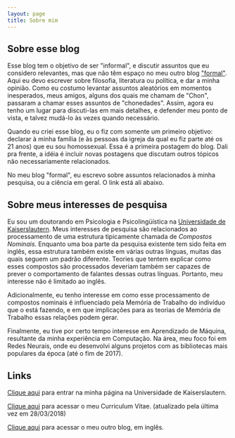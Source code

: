 ```yaml
---
layout: page
title: Sobre mim
---
```


<!--p class="message">
  Put here something interesting...
</p-->


Sobre esse blog
---------------

Esse blog tem o objetivo de ser "informal", e discutir assuntos que eu considero
relevantes, mas que não têm espaço no meu outro blog
["formal"](http://jcbgamboa.github.io). Aqui eu devo escrever sobre filosofia,
literatura ou política, e dar a minha opinião. Como eu costumo levantar assuntos
aleatórios em momentos inesperados, meus amigos, alguns dos quais me chamam de
"Chon", passaram a chamar esses assuntos de "chonedades". Assim, agora eu tenho
um lugar para discuti-las em mais detalhes, e defender meu ponto de vista, e
talvez mudá-lo às vezes quando necessário.

Quando eu criei esse blog, eu o fiz com somente um primeiro objetivo: declarar
à minha família (e às pessoas da igreja da qual eu fiz parte até os 21 anos) que
eu sou homossexual. Essa é a primeira postagem do blog. Dali pra frente, a
idéia é incluir novas postagens que discutam outros tópicos não necessariamente
relacionados.

No meu blog "formal", eu escrevo sobre assuntos relacionados à minha pesquisa,
ou a ciência em geral. O link está ali abaixo.


Sobre meus interesses de pesquisa
---------------------------------

Eu sou um doutorando em Psicologia e Psicolingüística na
[Universidade de Kaiserslautern].
Meus interesses de pesquisa são relacionados ao processamento de uma estrutura
tipicamente chamada de _Compostos Nominais_. Enquanto uma boa parte da pesquisa
existente tem sido feita em inglês, essa estrutura também existe em várias
outras línguas, muitas das quais seguem um padrão diferente. Teories que
tentem explicar como esses compostos são processados deveriam também ser
capazes de prever o comportamento de falantes dessas outras línguas. Portanto,
meu interesse não é limitado ao inglês.

Adicionalmente, eu tenho interesse em como esse processamento de compostos
nominais é influenciado pela Memória de Trabalho do indivíduo que o está
fazendo, e em que implicações para as teorias de Memória de Trabalho essas
relações podem gerar.

Finalmente, eu tive por certo tempo interesse em Aprendizado de Máquina,
resultante da minha experiência em Computação. Na área, meu foco foi em
Redes Neurais, onde eu desenvolvi alguns projetos com as bibliotecas
mais populares da época (até o fim de 2017).


Links
-----

[Clique aqui](https://www.sowi.uni-kl.de/en/psycholinguistics/team/john-gamboa/)
para entrar na minha página na Universidade de Kaiserslautern.

[Clique aqui](https://drive.google.com/open?id=0B2-sLZMv4F61VG5OcVlKeDVtQk0)
para acessar o meu Curriculum Vitae. (atualizado pela última vez em 28/03/2018)

[Clique aqui](http://jcbgamboa.github.io)
para acessar o meu outro blog, em inglês.

[Universidade de Kaiserslautern]: https://www.uni-kl.de "TU KL"

